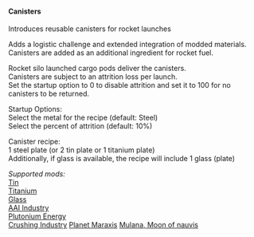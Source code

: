 #### Canisters
Introduces reusable canisters for rocket launches  

Adds a logistic challenge and extended integration of modded materials.  
Canisters are added as an additional ingredient for rocket fuel.  

Rocket silo launched cargo pods deliver the canisters.  
Canisters are subject to an attrition loss per launch.  
Set the startup option to 0 to disable attrition and set it to 100 for no canisters to be returned.  

Startup Options:  
Select the metal for the recipe (default: Steel)  
Select the percent of attrition (default: 10%)  

Canister recipe:  
1 steel plate (or 2 tin plate or 1 titanium plate)  
Additionally, if glass is available, the recipe will include 1 glass (plate)  

*Supported mods:*  
[Tin](https://mods.factorio.com/mod/bztin)  
[Titanium](https://mods.factorio.com/mod/bztitanium)  
[Glass](https://mods.factorio.com/mod/Glass)  
[AAI Industry](https://mods.factorio.com/mod/aai-industry)  
[Plutonium Energy](https://mods.factorio.com/mod/PlutoniumEnergy)  
[Crushing Industry](https://mods.factorio.com/mod/crushing-industry)
[Planet Maraxis](https://mods.factorio.com/mod/maraxsis)
[Mulana, Moon of nauvis](https://mods.factorio.com/mod/planet-muluna)
